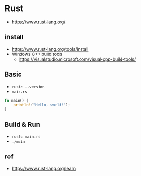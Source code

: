 # Rust
* https://www.rust-lang.org/

## install
* https://www.rust-lang.org/tools/install
* Windows C++ build tools
  * https://visualstudio.microsoft.com/visual-cpp-build-tools/

## Basic
* `rustc --version`
* `main.rs`

```rust
fn main() {
    println!("Hello, world!");
}
```

## Build & Run
* `rustc main.rs`
* `./main`

## ref
* https://www.rust-lang.org/learn
